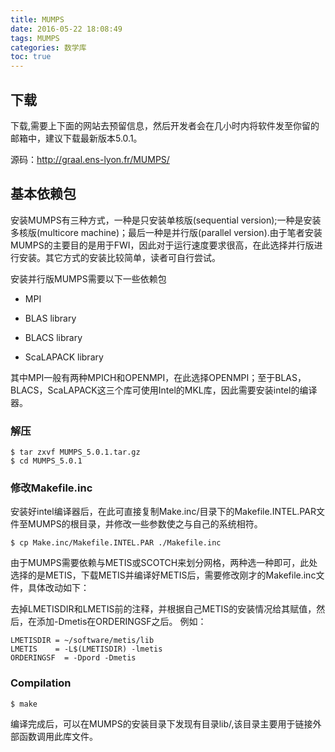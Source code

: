 ```yaml
---
title: MUMPS
date: 2016-05-22 18:08:49
tags: MUMPS
categories: 数学库
toc: true
---
```


## 下载

下载,需要上下面的网站去预留信息，然后开发者会在几小时内将软件发至你留的
邮箱中，建议下载最新版本5.0.1。

源码：<http://graal.ens-lyon.fr/MUMPS/>

## 基本依赖包

安装MUMPS有三种方式，一种是只安装单核版(sequential version);一种是安装多核版(multicore machine)；最后一种是并行版(parallel version).由于笔者安装MUMPS的主要目的是用于FWI，因此对于运行速度要求很高，在此选择并行版进行安装。其它方式的安装比较简单，读者可自行尝试。

安装并行版MUMPS需要以下一些依赖包

-   MPI

-   BLAS library

-   BLACS library

-   ScaLAPACK library

其中MPI一般有两种MPICH和OPENMPI，在此选择OPENMPI；至于BLAS，BLACS，ScaLAPACK这三个库可使用Intel的MKL库，因此需要安装intel的编译器。

### 解压

``` {.console}
$ tar zxvf MUMPS_5.0.1.tar.gz
$ cd MUMPS_5.0.1
```

### 修改Makefile.inc

安装好intel编译器后，在此可直接复制Make.inc/目录下的Makefile.INTEL.PAR文件至MUMPS的根目录，并修改一些参数使之与自己的系统相符。

``` {.console}
$ cp Make.inc/Makefile.INTEL.PAR ./Makefile.inc
```

由于MUMPS需要依赖与METIS或SCOTCH来划分网格，两种选一种即可，此处选择的是METIS，下载METIS并编译好METIS后，需要修改刚才的Makefile.inc文件，具体改动如下：

去掉LMETISDIR和LMETIS前的注释，并根据自己METIS的安装情况给其赋值，然后，在添加-Dmetis在ORDERINGSF之后。 例如：

``` {.makefile}
LMETISDIR = ~/software/metis/lib
LMETIS    = -L$(LMETISDIR) -lmetis
ORDERINGSF  = -Dpord -Dmetis
```

### Compilation

``` {.console}
$ make
```

编译完成后，可以在MUMPS的安装目录下发现有目录lib/,该目录主要用于链接外部函数调用此库文件。
